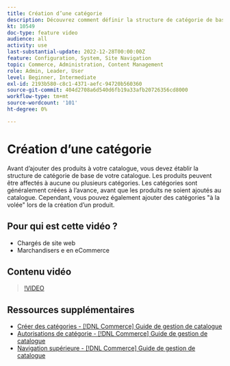 ```yaml
---
title: Création d’une catégorie
description: Découvrez comment définir la structure de catégorie de base de votre catalogue de produits.
kt: 10549
doc-type: feature video
audience: all
activity: use
last-substantial-update: 2022-12-28T00:00:00Z
feature: Configuration, System, Site Navigation
topic: Commerce, Administration, Content Management
role: Admin, Leader, User
level: Beginner, Intermediate
exl-id: 2193b580-c8c1-4371-aefc-94720b560360
source-git-commit: 404d2708a6d540d6fb19a33afb20726356cd8000
workflow-type: tm+mt
source-wordcount: '101'
ht-degree: 0%

---
```


# Création d’une catégorie

Avant d’ajouter des produits à votre catalogue, vous devez établir la structure de catégorie de base de votre catalogue. Les produits peuvent être affectés à aucune ou plusieurs catégories. Les catégories sont généralement créées à l’avance, avant que les produits ne soient ajoutés au catalogue. Cependant, vous pouvez également ajouter des catégories &quot;à la volée&quot; lors de la création d’un produit.

## Pour qui est cette vidéo ?

- Chargés de site web
- Marchandisers e en eCommerce

## Contenu vidéo

>[!VIDEO](https://video.tv.adobe.com/v/343746?quality=12&learn=on)

## Ressources supplémentaires

- [Créer des catégories - [!DNL Commerce] Guide de gestion de catalogue](https://experienceleague.adobe.com/docs/commerce-admin/catalog/categories/create/category-create.html?lang=fr)
- [Autorisations de catégorie - [!DNL Commerce] Guide de gestion de catalogue](https://experienceleague.adobe.com/docs/commerce-admin/catalog/categories/category-permissions.html?lang=fr)
- [Navigation supérieure - [!DNL Commerce] Guide de gestion de catalogue](https://experienceleague.adobe.com/docs/commerce-admin/catalog/catalog/navigation/navigation-top.html?lang=fr)
